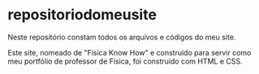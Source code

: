 # repositoriodomeusite

Neste repositório constam todos os arquivos e códigos do meu site.

Este site, nomeado de "Física Know How" e construído para servir como meu portfólio de professor de Física, foi construído com HTML e CSS.
